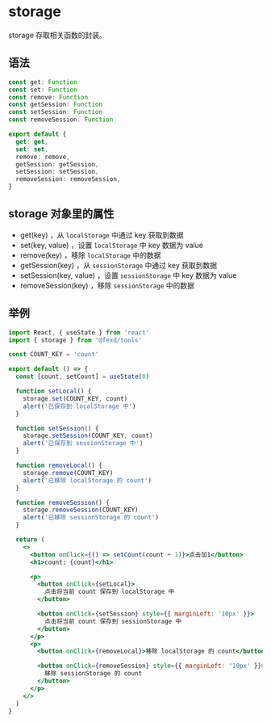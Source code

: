 # storage

storage 存取相关函数的封装。

## 语法

```ts
const get: Function
const set: Function
const remove: Function
const getSession: Function
const setSession: Function
const removeSession: Function

export default {
  get: get,
  set: set,
  remove: remove,
  getSession: getSession,
  setSession: setSession,
  removeSession: removeSession,
}
```

## storage 对象里的属性

- get(key) ，从 `localStorage` 中通过 key 获取到数据
- set(key, value) ，设置 `localStorage` 中 key 数据为 value
- remove(key) ，移除 `localStorage` 中的数据
- getSession(key) ，从 `sessionStorage` 中通过 key 获取到数据
- setSession(key, value) ，设置 `sessionStorage` 中 key 数据为 value
- removeSession(key) ，移除 `sessionStorage` 中的数据

## 举例

```jsx
import React, { useState } from 'react'
import { storage } from '@fexd/tools'

const COUNT_KEY = 'count'

export default () => {
  const [count, setCount] = useState(0)

  function setLocal() {
    storage.set(COUNT_KEY, count)
    alert('已保存到 localStorage 中')
  }

  function setSession() {
    storage.setSession(COUNT_KEY, count)
    alert('已保存到 sessionStorage 中')
  }

  function removeLocal() {
    storage.remove(COUNT_KEY)
    alert('已移除 localStorage 的 count')
  }

  function removeSession() {
    storage.removeSession(COUNT_KEY)
    alert('已移除 sessionStorage 的 count')
  }

  return (
    <>
      <button onClick={() => setCount(count + 1)}>点击加1</button>
      <h1>count: {count}</h1>

      <p>
        <button onClick={setLocal}>
          点击将当前 count 保存到 localStorage 中
        </button>

        <button onClick={setSession} style={{ marginLeft: '10px' }}>
          点击将当前 count 保存到 sessionStorage 中
        </button>
      </p>
      <p>
        <button onClick={removeLocal}>移除 localStorage 的 count</button>

        <button onClick={removeSession} style={{ marginLeft: '10px' }}>
          移除 sessionStorage 的 count
        </button>
      </p>
    </>
  )
}
```
